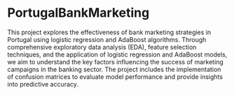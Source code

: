 # PortugalBankMarketing
This project explores the effectiveness of bank marketing strategies in Portugal using logistic regression and AdaBoost algorithms. Through comprehensive exploratory data analysis (EDA), feature selection techniques, and the application of logistic regression and AdaBoost models, we aim to understand the key factors influencing the success of marketing campaigns in the banking sector. The project includes the implementation of confusion matrices to evaluate model performance and provide insights into predictive accuracy.
